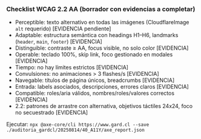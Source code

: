 ### Checklist WCAG 2.2 AA (borrador con evidencias a completar)

- Perceptible: texto alternativo en todas las imágenes (CloudflareImage `alt` requerido) [EVIDENCIA pendiente]
- Adaptable: estructura semántica con headings H1–H6, landmarks (`header`, `main`, `footer`) [EVIDENCIA]
- Distinguible: contraste ≥ AA, focus visible, no solo color [EVIDENCIA]
- Operable: teclado 100%, skip link, foco gestionado en modales [EVIDENCIA]
- Tiempo: no hay límites estrictos [EVIDENCIA]
- Convulsiones: no animaciones > 3 flashes/s [EVIDENCIA]
- Navegable: títulos de página únicos, breadcrumbs [EVIDENCIA]
- Entrada: labels asociados, descripciones, errores claros [EVIDENCIA]
- Compatible: roles/aria válidos, nombres/roles/valores correctos [EVIDENCIA]
- 2.2: patrones de arrastre con alternativa, objetivos táctiles 24x24, foco no secuestrado [EVIDENCIA]

Ejecutar: `npx @axe-core/cli https://www.gard.cl --save ./auditoria_gardcl/20250814/40_A11Y/axe_report.json`
